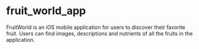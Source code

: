 # fruit_world_app
FruitWorld is an iOS mobile application for users to discover their favorite fruit. Users can find images, descriptions and nutrients of all the fruits in the application.
